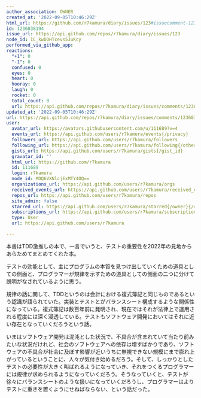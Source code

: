 ```yaml
---
author_association: OWNER
created_at: '2022-09-05T10:46:29Z'
html_url: https://github.com/r7kamura/diary/issues/123#issuecomment-1236838194
id: 1236838194
issue_url: https://api.github.com/repos/r7kamura/diary/issues/123
node_id: IC_kwDOHTcevs5JuKcy
performed_via_github_app: 
reactions:
  "+1": 0
  "-1": 0
  confused: 0
  eyes: 0
  heart: 0
  hooray: 0
  laugh: 0
  rocket: 0
  total_count: 0
  url: https://api.github.com/repos/r7kamura/diary/issues/comments/1236838194/reactions
updated_at: '2022-09-05T10:46:29Z'
url: https://api.github.com/repos/r7kamura/diary/issues/comments/1236838194
user:
  avatar_url: https://avatars.githubusercontent.com/u/111689?v=4
  events_url: https://api.github.com/users/r7kamura/events{/privacy}
  followers_url: https://api.github.com/users/r7kamura/followers
  following_url: https://api.github.com/users/r7kamura/following{/other_user}
  gists_url: https://api.github.com/users/r7kamura/gists{/gist_id}
  gravatar_id: ''
  html_url: https://github.com/r7kamura
  id: 111689
  login: r7kamura
  node_id: MDQ6VXNlcjExMTY4OQ==
  organizations_url: https://api.github.com/users/r7kamura/orgs
  received_events_url: https://api.github.com/users/r7kamura/received_events
  repos_url: https://api.github.com/users/r7kamura/repos
  site_admin: false
  starred_url: https://api.github.com/users/r7kamura/starred{/owner}{/repo}
  subscriptions_url: https://api.github.com/users/r7kamura/subscriptions
  type: User
  url: https://api.github.com/users/r7kamura

---
```

本書はTDD激推しの本で、一言でいうと、テストの重要性を2022年の見地からあらためてまとめてくれた本。

テストの効能として、主にプログラムの本質を見つけ出していくための道具としての側面と、プログラマーが規律を示すための道具としての側面の二つに分けて説明がなされているように思う。

規律の話に関して、TDDというのは会計における複式簿記と同じものであるという認識が語られていた。実装とテストとがバランスシート構成するような関係性になっている。複式簿記は数百年前に発明され、現在ではそれが法律上で運用される程度には深く浸透している。テストもソフトウェア開発においてはそれに近い存在となっていくだろうという話。

いまはソフトウェア開発は混沌とした状況で、不具合が含まれていて当たり前みたいな状況だけれど、社会のソフトウェアへの依存は増すばかりであり、ソフトウェアの不具合が社会に及ぼす影響が近いうちに無視できない規模にまで膨れ上がっているということに、人々が気付き始めるだろう。そして、しっかりとしたテストの必要性が大きく叫ばれるようになっていき、それをつくるプログラマーには規律が求められるようになっていくだろう。そうなっていくと、テストが徐々にバランスシートのような扱いになっていくだろうし、プログラマーはよりテストに重きを置くようにせねばならない、という話だった。
